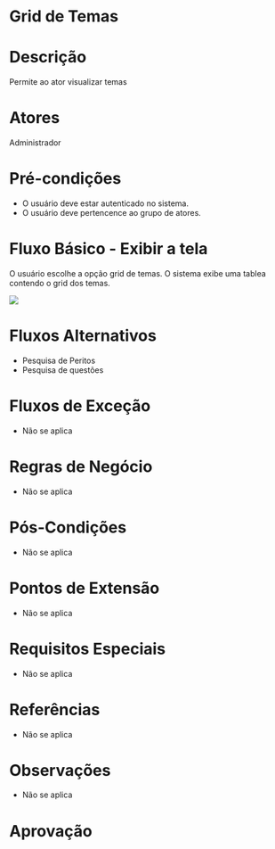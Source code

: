 
# Grid de Temas

# Descrição

Permite ao ator visualizar temas

# Atores

Administrador


# Pré-condições

- O usuário deve estar autenticado no sistema.
- O usuário deve pertencence ao grupo de atores.

# Fluxo Básico - Exibir a tela

O usuário escolhe a opção grid de temas.
O sistema exibe uma tablea contendo o grid dos temas.

[![](https://img.plantuml.biz/plantuml/svg/xLAnJiCm4Dqj-HzEwXOXI95WGgYbZIea0aLbgpfOyRMSciIHxI1GsuzXOcBa2_9ZdDEqGrTMpiFTkxltxcHxuBootgdSIt7Z_4UEjr84E2Qrigg0ZHG0TofRhwofIpqokR7GMrxpkP9YnwoB8srDPQK2ILS4_JYMmfFF4IQMD6Y45ooKa-8LbKOBmsJqb4gnDCOpcf7pN0vjKxJDTqOAqcawaI9JbITJmiWa1qwx5C3yqRoPLdMnJsnwUnz5z-CeWYq7eSfXi01dNldQTRNd6bsGRZujcQxfrBPHD6o-cXzaqbuyZlkNCVCVZCK2g79rqOeFFV4stIIbgIANKRa2pCcVWKE-0WD8jIkCFhHjO9veuYTOC9WdxrbU4yUx_qb_dzIvywFZn01B7NxtBm00)](https://editor.plantuml.com/uml/xLAnJiCm4Dqj-HzEwXOXI95WGgYbZIea0aLbgpfOyRMSciIHxI1GsuzXOcBa2_9ZdDEqGrTMpiFTkxltxcHxuBootgdSIt7Z_4UEjr84E2Qrigg0ZHG0TofRhwofIpqokR7GMrxpkP9YnwoB8srDPQK2ILS4_JYMmfFF4IQMD6Y45ooKa-8LbKOBmsJqb4gnDCOpcf7pN0vjKxJDTqOAqcawaI9JbITJmiWa1qwx5C3yqRoPLdMnJsnwUnz5z-CeWYq7eSfXi01dNldQTRNd6bsGRZujcQxfrBPHD6o-cXzaqbuyZlkNCVCVZCK2g79rqOeFFV4stIIbgIANKRa2pCcVWKE-0WD8jIkCFhHjO9veuYTOC9WdxrbU4yUx_qb_dzIvywFZn01B7NxtBm00)

# Fluxos Alternativos

- Pesquisa de Peritos
- Pesquisa de questões

# Fluxos de Exceção

- Não se aplica

# Regras de Negócio

- Não se aplica

# Pós-Condições

- Não se aplica

# Pontos de Extensão

- Não se aplica

# Requisitos Especiais

- Não se aplica

# Referências

- Não se aplica

# Observações

- Não se aplica

# Aprovação

